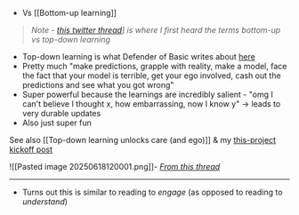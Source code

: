 - Vs [[Bottom-up learning]]

> *Note - [this twitter thread](https://x.com/ejames_c/status/1895416279722594311)] is where I first heard the terms bottom-up vs top-down learning*

- Top-down learning is what Defender of Basic writes about [here](https://defenderofthebasic.substack.com/p/geoffrey-hinton-on-developing-your)
- Pretty much "make predictions, grapple with reality, make a model, face the fact that your model is terrible, get your ego involved, cash out the predictions and see what you got wrong"
- Super powerful because the learnings are incredibly salient - "omg I can't believe I thought x, how embarrassing, now I know y" → leads to very durable updates
- Also just super fun 

See also [[Top-down learning unlocks care (and ego)]] & my [this-project kickoff post](https://www.alexislearning.me/learning-how-to-think/)

![[Pasted image 20250618120001.png]]- *[From this thread](https://x.com/ejames_c/status/1895416279722594311)*

--- 

- Turns out this is similar to reading to _engage_ (as opposed to reading to _understand_)